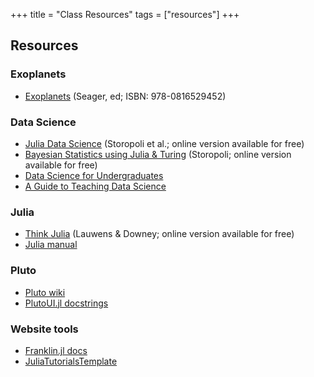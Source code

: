 +++
title = "Class Resources"
tags = ["resources"]
+++

## Resources

### Exoplanets
- [Exoplanets](https://www.amazon.com/Exoplanets-Space-Science-Sara-Seager/dp/0816529450) (Seager, ed; ISBN: 978-0816529452)

### Data Science
- [Julia Data Science](https://juliadatascience.io/) (Storopoli et al.; online version available for free)
- [Bayesian Statistics using Julia & Turing](https://storopoli.github.io/Bayesian-Julia/) (Storopoli; online version available for free)
- [Data Science for Undergraduates](https://nap.nationalacademies.org/catalog/25104/data-science-for-undergraduates-opportunities-and-options)
- [A Guide to Teaching Data Science](https://www.ncbi.nlm.nih.gov/pmc/articles/PMC6519964/)

### Julia
- [Think Julia](https://benlauwens.github.io/ThinkJulia.jl/latest/book.html) (Lauwens & Downey; online version available for free)
- [Julia manual](https://docs.julialang.org/en/v1/)

### Pluto
- [Pluto wiki](https://github.com/fonsp/Pluto.jl/wiki)
- [PlutoUI.jl docstrings](https://docs.juliahub.com/PlutoUI/)

### Website tools
- [Franklin.jl docs](https://franklinjl.org/syntax/markdown/)
- [JuliaTutorialsTemplate](https://github.com/rikhuijzer/JuliaTutorialsTemplate)
